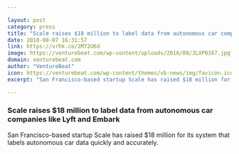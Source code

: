 ```yaml
---

layout: post
category: press
title: "Scale raises $18 million to label data from autonomous car companies like Lyft and Embark"
date: 2018-08-07 16:31:57
link: https://vrhk.co/2M72U6d
image: https://venturebeat.com/wp-content/uploads/2016/08/JLXP0167.jpg?fit=1298%2C838&strip=all
domain: venturebeat.com
author: "VentureBeat"
icon: https://venturebeat.com/wp-content/themes/vb-news/img/favicon.ico
excerpt: "San Francisco-based startup Scale has raised $18 million for its system that labels autonomous car data quickly and accurately."

---
```


### Scale raises $18 million to label data from autonomous car companies like Lyft and Embark

San Francisco-based startup Scale has raised $18 million for its system that labels autonomous car data quickly and accurately.